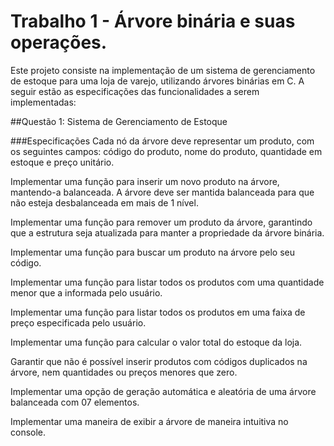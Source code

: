 <h1>Trabalho 1 - Árvore binária e suas operações.</h1>

Este projeto consiste na implementação de um sistema de gerenciamento de estoque para uma loja de varejo, utilizando árvores binárias em C. A seguir estão as especificações das funcionalidades a serem implementadas:

##Questão 1: Sistema de Gerenciamento de Estoque

###Especificações
Cada nó da árvore deve representar um produto, com os seguintes campos: código do produto, nome do produto, quantidade em estoque e preço unitário.

Implementar uma função para inserir um novo produto na árvore, mantendo-a balanceada. A árvore deve ser mantida balanceada para que não esteja desbalanceada em mais de 1 nível.

Implementar uma função para remover um produto da árvore, garantindo que a estrutura seja atualizada para manter a propriedade da árvore binária.

Implementar uma função para buscar um produto na árvore pelo seu código.

Implementar uma função para listar todos os produtos com uma quantidade menor que a informada pelo usuário.

Implementar uma função para listar todos os produtos em uma faixa de preço especificada pelo usuário.

Implementar uma função para calcular o valor total do estoque da loja.

Garantir que não é possível inserir produtos com códigos duplicados na árvore, nem quantidades ou preços menores que zero.

Implementar uma opção de geração automática e aleatória de uma árvore balanceada com 07 elementos.

Implementar uma maneira de exibir a árvore de maneira intuitiva no console.
